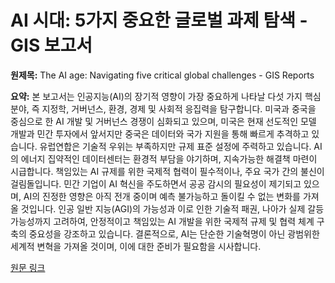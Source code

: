 # AI 시대: 5가지 중요한 글로벌 과제 탐색 - GIS 보고서

**원제목:** The AI age: Navigating five critical global challenges - GIS Reports

**요약:** 본 보고서는 인공지능(AI)의 장기적 영향이 가장 중요하게 나타날 다섯 가지 핵심 분야, 즉 지정학, 거버넌스, 환경, 경제 및 사회적 응집력을 탐구합니다.  미국과 중국을 중심으로 한 AI 개발 및 거버넌스 경쟁이 심화되고 있으며, 미국은 현재 선도적인 모델 개발과 민간 투자에서 앞서지만 중국은 데이터와 국가 지원을 통해 빠르게 추격하고 있습니다. 유럽연합은 기술적 우위는 부족하지만 규제 표준 설정에 주력하고 있습니다.  AI의 에너지 집약적인 데이터센터는 환경적 부담을 야기하며, 지속가능한 해결책 마련이 시급합니다.  책임있는 AI 규제를 위한 국제적 협력이 필수적이나, 주요 국가 간의 불신이 걸림돌입니다.  민간 기업이 AI 혁신을 주도하면서 공공 감시의 필요성이 제기되고 있으며,  AI의 진정한 영향은 아직 전개 중이며 예측 불가능하고 돌이킬 수 없는 변화를 가져올 것입니다.  인공 일반 지능(AGI)의 가능성과 이로 인한 기술적 패권, 나아가 실제 갈등 가능성까지 고려하여, 안정적이고 책임있는 AI 개발을 위한 국제적 규제 및 협력 체계 구축의 중요성을 강조하고 있습니다.  결론적으로, AI는 단순한 기술혁명이 아닌 광범위한 세계적 변혁을 가져올 것이며, 이에 대한 준비가 필요함을 시사합니다.

[원문 링크](https://www.gisreportsonline.com/r/ai-global-challenges/)

